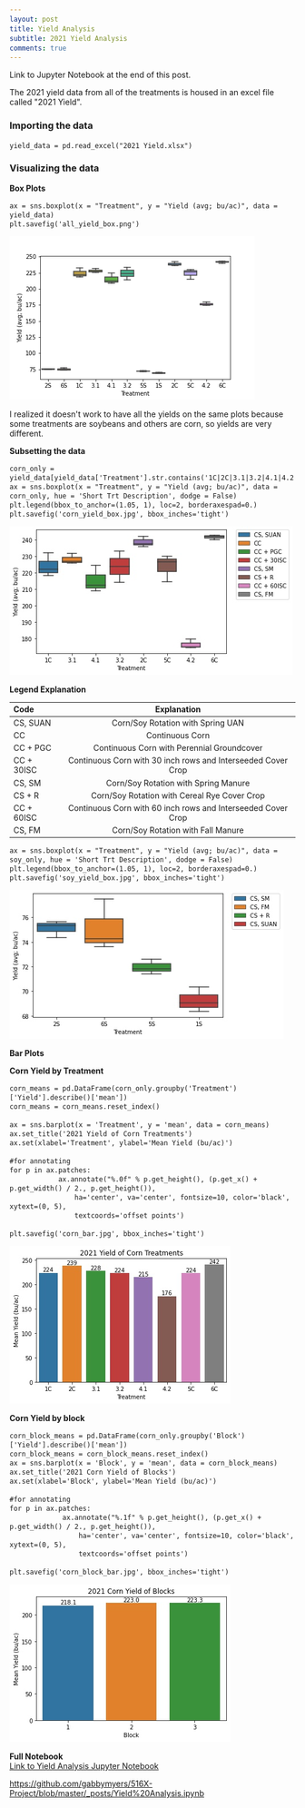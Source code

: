 ```yaml
---
layout: post
title: Yield Analysis
subtitle: 2021 Yield Analysis 
comments: true
---
```

Link to Jupyter Notebook at the end of this post.   

The 2021 yield data from all of the treatments is housed in an excel file called "2021 Yield". 

### Importing the data
~~~
yield_data = pd.read_excel("2021 Yield.xlsx")
~~~

### Visualizing the data

**Box Plots**

~~~
ax = sns.boxplot(x = "Treatment", y = "Yield (avg; bu/ac)", data = yield_data)
plt.savefig('all_yield_box.png')
~~~
![box plot of yield by treatment](https://raw.githubusercontent.com/gabbymyers/516X-Project/master/_posts/all_yield_box.png)

I realized it doesn't work to have all the yields on the same plots because some treatments are soybeans and others are corn, so yields are very different.

**Subsetting the data**
~~~
corn_only = yield_data[yield_data['Treatment'].str.contains('1C|2C|3.1|3.2|4.1|4.2|5C|6C')]
ax = sns.boxplot(x = "Treatment", y = "Yield (avg; bu/ac)", data = corn_only, hue = 'Short Trt Description', dodge = False)
plt.legend(bbox_to_anchor=(1.05, 1), loc=2, borderaxespad=0.)
plt.savefig('corn_yield_box.jpg', bbox_inches='tight')
~~~
![box plot of yield by treatment, corn only](https://raw.githubusercontent.com/gabbymyers/516X-Project/master/_posts/corn_yield_box.jpg)

**Legend Explanation** 

|Code|Explanation|
|:---|:---:|
|CS, SUAN|Corn/Soy Rotation with Spring UAN|
|CC|Continuous Corn|
|CC + PGC |Continuous Corn with Perennial Groundcover|
|CC + 30ISC |Continuous Corn with 30 inch rows and Interseeded Cover Crop|
|CS, SM|Corn/Soy Rotation with Spring Manure|
|CS + R|Corn/Soy Rotation with Cereal Rye Cover Crop|
|CC + 60ISC |Continuous Corn with 60 inch rows and Interseeded Cover Crop|
|CS, FM|Corn/Soy Rotation with Fall Manure|

~~~
ax = sns.boxplot(x = "Treatment", y = "Yield (avg; bu/ac)", data = soy_only, hue = 'Short Trt Description', dodge = False)
plt.legend(bbox_to_anchor=(1.05, 1), loc=2, borderaxespad=0.)
plt.savefig('soy_yield_box.jpg', bbox_inches='tight')
~~~

![Box plot of soy yield by treatment](https://raw.githubusercontent.com/gabbymyers/516X-Project/master/_posts/soy_yield_box.jpg)

**Bar Plots**

**Corn Yield by Treatment**

 ~~~
corn_means = pd.DataFrame(corn_only.groupby('Treatment')['Yield'].describe()['mean'])
corn_means = corn_means.reset_index()

ax = sns.barplot(x = 'Treatment', y = 'mean', data = corn_means)
ax.set_title('2021 Yield of Corn Treatments')
ax.set(xlabel='Treatment', ylabel='Mean Yield (bu/ac)')

#for annotating 
for p in ax.patches:
             ax.annotate("%.0f" % p.get_height(), (p.get_x() + p.get_width() / 2., p.get_height()),
                 ha='center', va='center', fontsize=10, color='black', xytext=(0, 5),
                 textcoords='offset points')
        
plt.savefig('corn_bar.jpg', bbox_inches='tight')
~~~

![Bar plot of mean corn yields](https://raw.githubusercontent.com/gabbymyers/516X-Project/master/assets/img/corn_bar.jpg)

**Corn Yield by block**
~~~
corn_block_means = pd.DataFrame(corn_only.groupby('Block')['Yield'].describe()['mean'])
corn_block_means = corn_block_means.reset_index()
ax = sns.barplot(x = 'Block', y = 'mean', data = corn_block_means)
ax.set_title('2021 Corn Yield of Blocks')
ax.set(xlabel='Block', ylabel='Mean Yield (bu/ac)')

#for annotating 
for p in ax.patches:
             ax.annotate("%.1f" % p.get_height(), (p.get_x() + p.get_width() / 2., p.get_height()),
                 ha='center', va='center', fontsize=10, color='black', xytext=(0, 5),
                 textcoords='offset points')
        
plt.savefig('corn_block_bar.jpg', bbox_inches='tight')
~~~

![Bar plot of mean corn yields blocks](https://raw.githubusercontent.com/gabbymyers/516X-Project/master/assets/img/corn_block_bar.jpg)



**Full Notebook**     
[Link to Yield Analysis Jupyter Notebook](https://nbviewer.org/github/gabbymyers/516X-Project/blob/master/_posts/Yield%20Analysis.ipynb)

https://github.com/gabbymyers/516X-Project/blob/master/_posts/Yield%20Analysis.ipynb 
